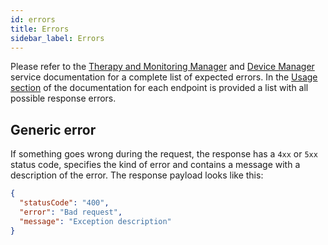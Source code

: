 ```yaml
---
id: errors
title: Errors
sidebar_label: Errors
---
```




Please refer to the [Therapy and Monitoring Manager][mia-therapy-and-monitoring-manager-usage] and [Device Manager][mia-device-manager] service documentation for a complete list of expected errors. In the [Usage section][mia-therapy-and-monitoring-manager-usage] of the documentation for each endpoint is provided a list with all possible response errors.


## Generic error

If something goes wrong during the request, the response has a `4xx` or `5xx` status code, specifies the kind of error and contains a message with a description of the error. The response payload looks like this:

```json
{
  "statusCode": "400",
  "error": "Bad request",
  "message": "Exception description"
}
```


[mia-therapy-and-monitoring-manager-usage]: /runtime-components/plugins/therapy-and-monitoring-manager/10_overview.md
[mia-device-manager]: /runtime-components/plugins/device-manager/10_overview.md
